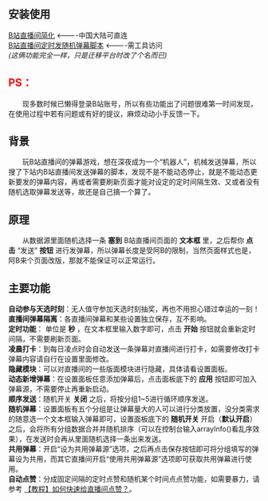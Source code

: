 ## 安装使用

[B站直播间简化](https://scriptcat.org/zh-CN/script-show-page/2802 "点击安装Tampermonkey脚本进行使用") <----中国大陆可直连  
[B站直播间定时发随机弹幕脚本](https://greasyfork.org/zh-CN/scripts/446725 "点击安装Tampermonkey脚本进行使用") <----需工具访问  
*(这俩功能完全一样，只是迁移平台时改了个名而已)*

## <font color="#ff0000">**PS：**</font>
&emsp;&emsp;现多数时候已懒得登录B站账号，所以有些功能出了问题很难第一时间发现，在使用过程中若有问题或有好的提议，麻烦动动小手反馈一下。

## 背景
&emsp;&emsp;玩B站直播间的弹幕游戏，想在深夜成为一个“机器人”，机械发送弹幕，所以搜了下站内B站直播间发送弹幕的脚本，发现不是不能动态停止，就是不能动态更新要发的弹幕内容，再或者需要刷新页面才能对设定的定时间隔生效、又或者没有随机选取弹幕发送等，故还是自己搞一个算了。

## 原理
&emsp;&emsp;从数据源里面随机选择一条 **塞到** B站直播间页面的 **文本框** 里，之后帮你 **点击** “发送” **按钮** 进行发弹幕，所以弹幕长度是受阿B的限制，当然页面样式也是，阿B来个页面改版，那就不能保证可以正常运行。

## 主要功能
**自动参与天选时刻**：无人值守参加天选时刻抽奖，再也不用担心错过幸运的一刻！  
**直播间弹幕隔离**：各直播间弹幕和某些设置独立保存，互不影响。  
**定时功能**： 单位是 **秒** ，在文本框里输入数字即可，点击 **开始** 按钮就会重新定时间隔，不需要刷新页面。  
**凌晨打卡**：到每日凌点时会自动发送一条弹幕对直播间进行打卡，如需要修改打卡弹幕内容请自行在设置里面修改。  
**隐藏模块**：可以对直播间的一些版面模块进行隐藏，具体请看设置面板。  
**动态新增弹幕**：在设置面板任意添加弹幕后，点击面板底下的 **应用** 按钮即可加入弹幕源，不需要停止再重新启动。  
**顺序发送**：随机开关 **关闭** 之后，将按分组1~5进行循环顺序发送。  
**随机弹幕**：设置面板有五个分组是让弹幕量大的人可以进行分类放置，没分类需求的随意选一个文本框输入弹幕即可，设置面板底下的 **随机开关** 开启（**默认开启**）之后，会将所有分组数据合并并随机排序（可以在控制台输入arrayInfo()看乱序效果），在发送时会再从里面随机选择一条出来发送。  
**共用弹幕**：开启“设为共用弹幕源”选项，之后再点击保存按钮即可将分组填写的弹幕设为共用，而其它直播间开启“使用共用弹幕源”选项即可获取共用弹幕进行使用。  
**自动点赞**：分成固定间隔的定时点赞和随机某个时间点点赞功能，如需要暴力，请参考 [【教程】如何快速给直播间点赞？](https://www.bilibili.com/read/cv27457063 "【教程】如何快速给直播间点赞？")。  